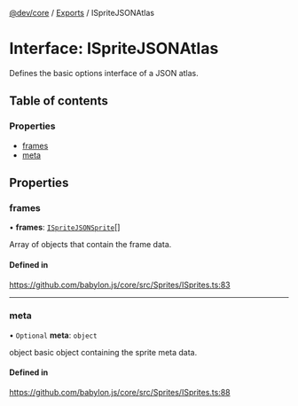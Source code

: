 [@dev/core](../README.md) / [Exports](../modules.md) / ISpriteJSONAtlas

# Interface: ISpriteJSONAtlas

Defines the basic options interface of a JSON atlas.

## Table of contents

### Properties

- [frames](ISpriteJSONAtlas.md#frames)
- [meta](ISpriteJSONAtlas.md#meta)

## Properties

### frames

• **frames**: [`ISpriteJSONSprite`](ISpriteJSONSprite.md)[]

Array of objects that contain the frame data.

#### Defined in

https://github.com/babylon.js/core/src/Sprites/ISprites.ts:83

___

### meta

• `Optional` **meta**: `object`

object basic object containing the sprite meta data.

#### Defined in

https://github.com/babylon.js/core/src/Sprites/ISprites.ts:88
